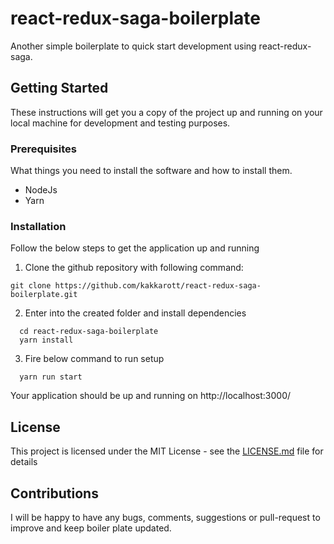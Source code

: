 # react-redux-saga-boilerplate

Another simple boilerplate to quick start development using react-redux-saga. 

## Getting Started

These instructions will get you a copy of the project up and running on your local machine for development and testing purposes.

### Prerequisites

What things you need to install the software and how to install them.
- NodeJs
- Yarn

### Installation

Follow the below steps to get the application up and running

1. Clone the github repository with following command:
```
git clone https://github.com/kakkarott/react-redux-saga-boilerplate.git
```
2. Enter into the created folder and install dependencies
```
  cd react-redux-saga-boilerplate
  yarn install
```

3. Fire below command to run setup
```
  yarn run start
```
Your application should be up and running on http://localhost:3000/

## License

This project is licensed under the MIT License - see the [LICENSE.md](LICENSE.md) file for details

## Contributions
I will be happy to have any bugs, comments, suggestions or pull-request to improve and keep boiler plate updated.
